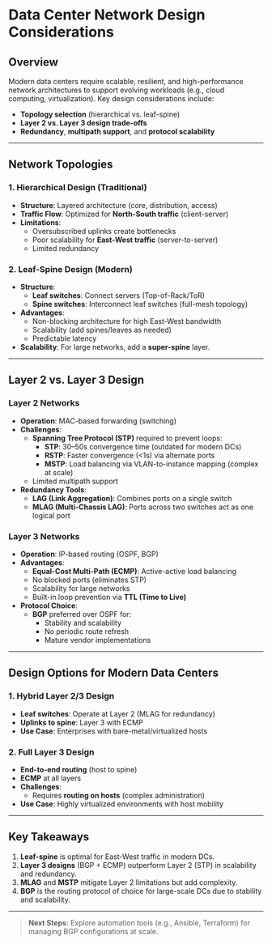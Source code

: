 # Data Center Network Design Considerations

## Overview
Modern data centers require scalable, resilient, and high-performance network architectures to support evolving workloads (e.g., cloud computing, virtualization). Key design considerations include:
- **Topology selection** (hierarchical vs. leaf-spine)
- **Layer 2 vs. Layer 3 design trade-offs**
- **Redundancy**, **multipath support**, and **protocol scalability**

---

## Network Topologies

### 1. **Hierarchical Design** (Traditional)
- **Structure**: Layered architecture (core, distribution, access)
- **Traffic Flow**: Optimized for **North-South traffic** (client-server)
- **Limitations**:
  - Oversubscribed uplinks create bottlenecks
  - Poor scalability for **East-West traffic** (server-to-server)
  - Limited redundancy

### 2. **Leaf-Spine Design** (Modern)
- **Structure**: 
  - **Leaf switches**: Connect servers (Top-of-Rack/ToR)
  - **Spine switches**: Interconnect leaf switches (full-mesh topology)
- **Advantages**:
  - Non-blocking architecture for high East-West bandwidth
  - Scalability (add spines/leaves as needed)
  - Predictable latency
- **Scalability**: For large networks, add a **super-spine** layer.

---

## Layer 2 vs. Layer 3 Design

### **Layer 2 Networks**
- **Operation**: MAC-based forwarding (switching)
- **Challenges**:
  - **Spanning Tree Protocol (STP)** required to prevent loops:
    - **STP**: 30–50s convergence time (outdated for modern DCs)
    - **RSTP**: Faster convergence (<1s) via alternate ports
    - **MSTP**: Load balancing via VLAN-to-instance mapping (complex at scale)
  - Limited multipath support
- **Redundancy Tools**:
  - **LAG (Link Aggregation)**: Combines ports on a single switch
  - **MLAG (Multi-Chassis LAG)**: Ports across two switches act as one logical port

### **Layer 3 Networks**
- **Operation**: IP-based routing (OSPF, BGP)
- **Advantages**:
  - **Equal-Cost Multi-Path (ECMP)**: Active-active load balancing
  - No blocked ports (eliminates STP)
  - Scalability for large networks
  - Built-in loop prevention via **TTL (Time to Live)**
- **Protocol Choice**:
  - **BGP** preferred over OSPF for:
    - Stability and scalability
    - No periodic route refresh
    - Mature vendor implementations

---

## Design Options for Modern Data Centers

### 1. **Hybrid Layer 2/3 Design**
- **Leaf switches**: Operate at Layer 2 (MLAG for redundancy)
- **Uplinks to spine**: Layer 3 with ECMP
- **Use Case**: Enterprises with bare-metal/virtualized hosts

### 2. **Full Layer 3 Design**
- **End-to-end routing** (host to spine)
- **ECMP** at all layers
- **Challenges**:
  - Requires **routing on hosts** (complex administration)
- **Use Case**: Highly virtualized environments with host mobility

---

## Key Takeaways
1. **Leaf-spine** is optimal for East-West traffic in modern DCs.
2. **Layer 3 designs** (BGP + ECMP) outperform Layer 2 (STP) in scalability and redundancy.
3. **MLAG** and **MSTP** mitigate Layer 2 limitations but add complexity.
4. **BGP** is the routing protocol of choice for large-scale DCs due to stability and scalability.

---

> **Next Steps**: Explore automation tools (e.g., Ansible, Terraform) for managing BGP configurations at scale.
